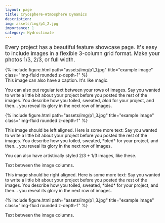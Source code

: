 ```yaml
---
layout: page
title: Cryosphere-Atmosphere Dynamics
description: 
img: assets/img/p1_2.jpg
importance: 1
category: Hydroclimate
---
```


<big> Every project has a beautiful feature showcase page.
It's easy to include images in a flexible 3-column grid format.
Make your photos 1/3, 2/3, or full width. </big>

<div class="row">
    <div class="col-sm mt-3 mt-md-0 text-center">
        {% include figure.html path="assets/img/p1_1.jpg" title="example image" class="img-fluid rounded z-depth-1" %}
    </div>
</div>
<div class="caption">
    This image can also have a caption. It's like magic.
</div>

You can also put regular text between your rows of images.
Say you wanted to write a little bit about your project before you posted the rest of the images.
You describe how you toiled, sweated, *bled* for your project, and then... you reveal its glory in the next row of images.

<div class="row">
    <div class="col-sm-6">
        {% include figure.html path="assets/img/p1_3.jpg" title="example image" class="img-fluid rounded z-depth-1" %}
    </div>
    <div class="col-sm-6">
        <p> This image should be left aligned. Here is some more text: Say you wanted to write a little bit about your project before you posted the rest of the images.
You describe how you toiled, sweated, *bled* for your project, and then... you reveal its glory in the next row of images.</p>
        <div class="caption">
    You can also have artistically styled 2/3 + 1/3 images, like these.
</div>
</div>
</div>

Text between the image columns. 

<div class="row">
    <div class="col-sm-8">
        <p>This image should be right aligned. Here is some more text: Say you wanted to write a little bit about your project before you posted the rest of the images.
You describe how you toiled, sweated, *bled* for your project, and then... you reveal its glory in the next row of images.</p>
    </div>
    <div class="col-sm-4">
        {% include figure.html path="assets/img/p1_3.jpg" title="example image" class="img-fluid rounded z-depth-1" %}
    </div>
</div>

Text between the image columns.
